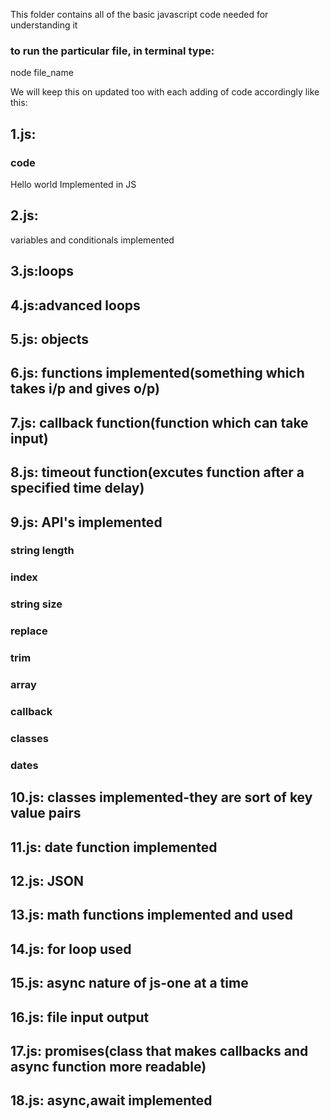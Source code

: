 This folder contains all of the basic javascript code needed for understanding it

### to run the particular file, in terminal type:
node file_name

We will keep this on updated too with each adding of code accordingly
like this:

## 1.js:
### code
Hello world Implemented in JS

## 2.js:
variables and conditionals implemented

## 3.js:loops
## 4.js:advanced loops

## 5.js: objects
## 6.js: functions implemented(something which takes i/p and gives o/p)

## 7.js: callback function(function which can take input)

## 8.js: timeout function(excutes function after a specified time delay)

## 9.js: API's implemented
### string length
### index
### string size
### replace
### trim
### array
### callback
### classes
### dates

## 10.js: classes implemented-they are sort of key value pairs

## 11.js: date function implemented

## 12.js: JSON

## 13.js: math functions implemented and used

## 14.js: for loop used

## 15.js: async nature of js-one at a time

## 16.js: file input output

## 17.js: promises(class that makes callbacks and async function more readable)

## 18.js: async,await implemented